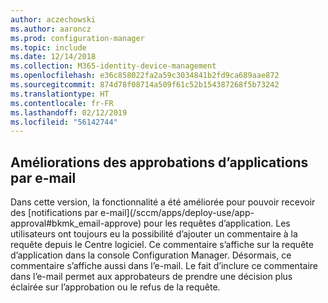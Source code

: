 ```yaml
---
author: aczechowski
ms.author: aaroncz
ms.prod: configuration-manager
ms.topic: include
ms.date: 12/14/2018
ms.collection: M365-identity-device-management
ms.openlocfilehash: e36c858022fa2a59c3034841b2fd9ca689aae872
ms.sourcegitcommit: 874d78f08714a509f61c52b154387268f5b73242
ms.translationtype: HT
ms.contentlocale: fr-FR
ms.lasthandoff: 02/12/2019
ms.locfileid: "56142744"
---
```

## <a name="bkmk_email"></a> Améliorations des approbations d’applications par e-mail
<!--3594063--> Dans cette version, la fonctionnalité a été améliorée pour pouvoir recevoir des [notifications par e-mail](/sccm/apps/deploy-use/app-approval#bkmk_email-approve) pour les requêtes d’application. Les utilisateurs ont toujours eu la possibilité d’ajouter un commentaire à la requête depuis le Centre logiciel. Ce commentaire s’affiche sur la requête d’application dans la console Configuration Manager. Désormais, ce commentaire s’affiche aussi dans l’e-mail. Le fait d’inclure ce commentaire dans l’e-mail permet aux approbateurs de prendre une décision plus éclairée sur l’approbation ou le refus de la requête.

